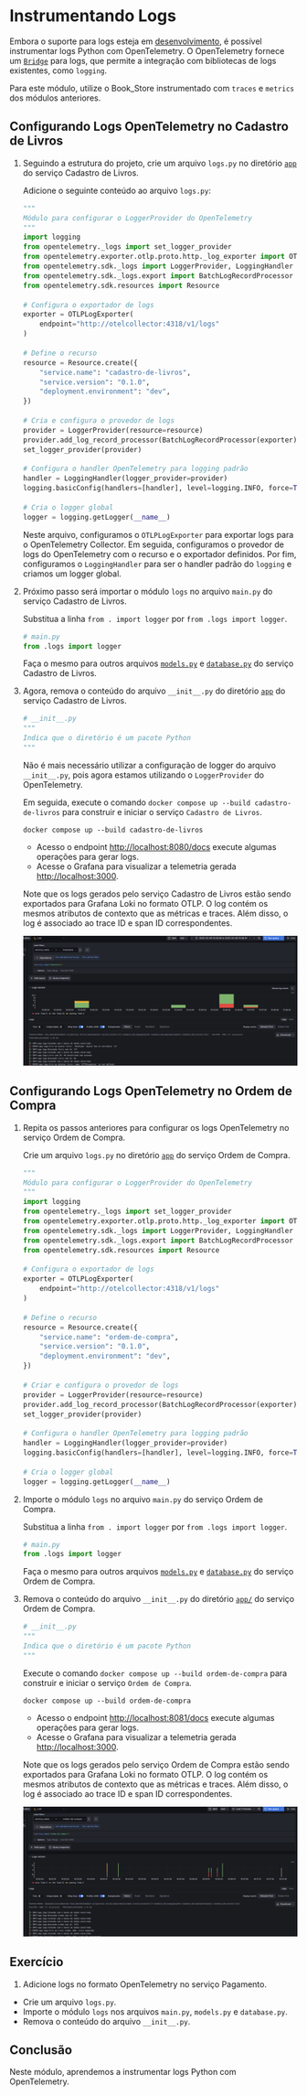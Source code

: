 # Instrumentando Logs

Embora o suporte para logs esteja em [desenvolvimento](https://opentelemetry.io/docs/languages/python/), é possível instrumentar logs Python com OpenTelemetry. O OpenTelemetry fornece um [`Bridge`](https://opentelemetry.io/docs/specs/otel/logs/api/) para logs, que permite a integração com bibliotecas de logs existentes, como `logging`.

Para este módulo, utilize o Book_Store instrumentado com `traces` e `metrics` dos módulos anteriores. 

## Configurando Logs OpenTelemetry no Cadastro de Livros

1. Seguindo a estrutura do projeto, crie um arquivo `logs.py` no diretório [`app`](../../book_store/cadastro_de_livros/app/) do serviço Cadastro de Livros.

    Adicione o seguinte conteúdo ao arquivo `logs.py`:

    ```python
    """
    Módulo para configurar o LoggerProvider do OpenTelemetry
    """
    import logging
    from opentelemetry._logs import set_logger_provider
    from opentelemetry.exporter.otlp.proto.http._log_exporter import OTLPLogExporter
    from opentelemetry.sdk._logs import LoggerProvider, LoggingHandler
    from opentelemetry.sdk._logs.export import BatchLogRecordProcessor
    from opentelemetry.sdk.resources import Resource

    # Configura o exportador de logs
    exporter = OTLPLogExporter(
        endpoint="http://otelcollector:4318/v1/logs"
    )

    # Define o recurso
    resource = Resource.create({
        "service.name": "cadastro-de-livros",
        "service.version": "0.1.0",
        "deployment.environment": "dev",
    })

    # Cria e configura o provedor de logs
    provider = LoggerProvider(resource=resource)
    provider.add_log_record_processor(BatchLogRecordProcessor(exporter))
    set_logger_provider(provider)

    # Configura o handler OpenTelemetry para logging padrão
    handler = LoggingHandler(logger_provider=provider)
    logging.basicConfig(handlers=[handler], level=logging.INFO, force=True)

    # Cria o logger global
    logger = logging.getLogger(__name__)
    ```

    Neste arquivo, configuramos o `OTLPLogExporter` para exportar logs para o OpenTelemetry Collector. Em seguida, configuramos o provedor de logs do OpenTelemetry com o recurso e o exportador definidos. Por fim, configuramos o `LoggingHandler` para ser o handler padrão do `logging` e criamos um logger global.

1. Próximo passo será importar o módulo `logs` no arquivo `main.py` do serviço Cadastro de Livros.

    Substitua a linha `from . import logger` por `from .logs import logger`.

    ```python
    # main.py
    from .logs import logger
    ```

    Faça o mesmo para outros arquivos [`models.py`](../../book_store/cadastro_de_livros/app/models.py) e [`database.py`](../../book_store/cadastro_de_livros/app/databases.py) do serviço Cadastro de Livros.

1. Agora, remova o conteúdo do arquivo `__init__.py` do diretório [`app`](../../book_store/cadastro_de_livros/app/) do serviço Cadastro de Livros.

    ```python
    # __init__.py
    """
    Indica que o diretório é um pacote Python
    """
    ```

    Não é mais necessário utilizar a configuração de logger do arquivo `__init__.py`, pois agora estamos utilizando o `LoggerProvider` do OpenTelemetry.

    Em seguida, execute o comando `docker compose up --build cadastro-de-livros` para construir e iniciar o serviço `Cadastro de Livros`.

    ```shell
    docker compose up --build cadastro-de-livros
    ```

    - Acesso o endpoint [http://localhost:8080/docs](http://localhost:8080/docs) execute algumas operações para gerar logs.
    - Acesse o Grafana para visualizar a telemetria gerada [http://localhost:3000](http://localhost:3000).

    Note que os logs gerados pelo serviço Cadastro de Livros estão sendo exportados para Grafana Loki no formato OTLP. O log contém os mesmos atributos de contexto que as métricas e traces. Além disso, o log é associado ao trace ID e span ID correspondentes.

    ![Logs Cadastro de Livros](../module-6/image/with-logs-cadastro-livros.png)

## Configurando Logs OpenTelemetry no Ordem de Compra

1. Repita os passos anteriores para configurar os logs OpenTelemetry no serviço Ordem de Compra.

    Crie um arquivo `logs.py` no diretório [`app`](../../book_store/ordem_de_compra/app/) do serviço Ordem de Compra.

    ```python
    """
    Módulo para configurar o LoggerProvider do OpenTelemetry
    """
    import logging
    from opentelemetry._logs import set_logger_provider
    from opentelemetry.exporter.otlp.proto.http._log_exporter import OTLPLogExporter
    from opentelemetry.sdk._logs import LoggerProvider, LoggingHandler
    from opentelemetry.sdk._logs.export import BatchLogRecordProcessor
    from opentelemetry.sdk.resources import Resource

    # Configura o exportador de logs
    exporter = OTLPLogExporter(
        endpoint="http://otelcollector:4318/v1/logs"
    )

    # Define o recurso
    resource = Resource.create({
        "service.name": "ordem-de-compra",
        "service.version": "0.1.0",
        "deployment.environment": "dev",
    })

    # Criar e configura o provedor de logs
    provider = LoggerProvider(resource=resource)
    provider.add_log_record_processor(BatchLogRecordProcessor(exporter))
    set_logger_provider(provider)

    # Configura o handler OpenTelemetry para logging padrão
    handler = LoggingHandler(logger_provider=provider)
    logging.basicConfig(handlers=[handler], level=logging.INFO, force=True)

    # Cria o logger global
    logger = logging.getLogger(__name__)
    ```

1. Importe o módulo `logs` no arquivo `main.py` do serviço Ordem de Compra.

    Substitua a linha `from . import logger` por `from .logs import logger`.

    ```python
    # main.py
    from .logs import logger
    ```

    Faça o mesmo para outros arquivos [`models.py`](../../book_store/ordem_de_compra/app/models.py) e [`database.py`](../../book_store/ordem_de_compra/app/databases.py) do serviço Ordem de Compra.

1. Remova o conteúdo do arquivo `__init__.py` do diretório [`app/`](../../book_store/ordem_de_compra/app/) do serviço Ordem de Compra.

    ```python
    # __init__.py
    """
    Indica que o diretório é um pacote Python
    """
    ```

    Execute o comando `docker compose up --build ordem-de-compra` para construir e iniciar o serviço `Ordem de Compra`.

    ```shell
    docker compose up --build ordem-de-compra
    ```

    - Acesso o endpoint [http://localhost:8081/docs](http://localhost:8081/docs) execute algumas operações para gerar logs.
    - Acesse o Grafana para visualizar a telemetria gerada [http://localhost:3000](http://localhost:3000).

    Note que os logs gerados pelo serviço Ordem de Compra estão sendo exportados para Grafana Loki no formato OTLP. O log contém os mesmos atributos de contexto que as métricas e traces. Além disso, o log é associado ao trace ID e span ID correspondentes.

    ![Logs Ordem de Compra](../module-6/image/with-logs-ordem-compras.png)


## Exercício

1. Adicione logs no formato OpenTelemetry no serviço Pagamento.
  - Crie um arquivo `logs.py`.
  - Importe o módulo `logs` nos arquivos `main.py`, `models.py` e `database.py`.
  - Remova o conteúdo do arquivo `__init__.py`.

## Conclusão

Neste módulo, aprendemos a instrumentar logs Python com OpenTelemetry.
